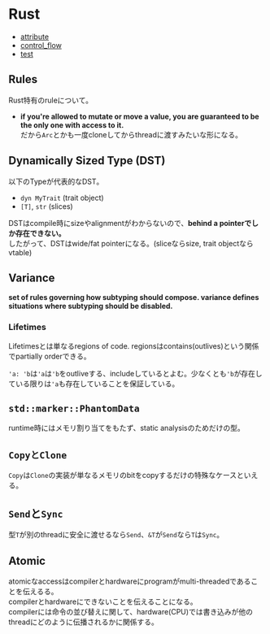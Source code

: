 # Rust

* [attribute](attributes/attribute.md)
* [control_flow](control_flow.md)
* [test](test.md)

## Rules

Rust特有のruleについて。

* **if you're allowed to mutate or move a value, you are guaranteed to be the only one with access to it.**  
  だから`Arc`とかも一度cloneしてからthreadに渡すみたいな形になる。

## Dynamically Sized Type (DST)

以下のTypeが代表的なDST。

* `dyn MyTrait` (trait object)
* `[T]`, `str` (slices)

DSTはcompile時にsizeやalignmentがわからないので、**behind a pointerでしか存在できない。**  
したがって、DSTはwide/fat pointerになる。(sliceならsize, trait objectならvtable)

## Variance

**set of rules governing how subtyping should compose. variance defines situations where subtyping should be disabled.**

### Lifetimes

Lifetimesとは単なるregions of code. regionsはcontains(outlives)という関係でpartially orderできる。 

`'a: 'b`は`'a`は`'b`をoutliveする、includeしているとよむ。少なくとも`'b`が存在している限りは`'a`も存在していることを保証している。


## `std::marker::PhantomData`

runtime時にはメモリ割り当てをもたず、static analysisのためだけの型。

## `CopyとClone`

`Copy`は`Clone`の実装が単なるメモリのbitをcopyするだけの特殊なケースといえる。


## `Send`と`Sync`

型`T`が別のthreadに安全に渡せるなら`Send`、`&T`が`Send`なら`T`は`Sync`。

## Atomic

atomicなaccessはcompilerとhardwareにprogramがmulti-threadedであることを伝えるる。  
compilerとhardwareにできないことを伝えることになる。  
compilerには命令の並び替えに関して、hardware(CPU)では書き込みが他のthreadにどのように伝播されるかに関係する。
